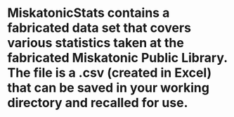 # MiskatonicStats contains a fabricated data set that covers various statistics taken at the fabricated Miskatonic Public Library. The file is a .csv (created in Excel) that can be saved in your working directory and recalled for use.
